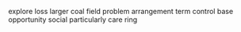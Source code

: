 explore loss larger coal field problem arrangement term control base opportunity social particularly care ring
